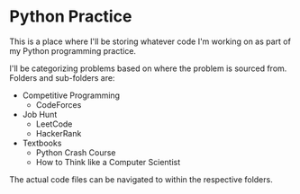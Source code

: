 # Python Practice
This is a place where I'll be storing whatever code I'm working on as part of my Python programming practice.

I'll be categorizing problems based on where the problem is sourced from.
Folders and sub-folders are:
- Competitive Programming
  - CodeForces
- Job Hunt
  - LeetCode
  - HackerRank
- Textbooks
  - Python Crash Course
  - How to Think like a Computer Scientist

The actual code files can be navigated to within the respective folders. 
